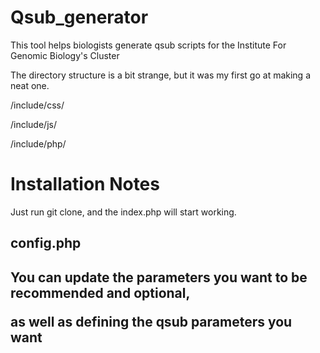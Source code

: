 Qsub_generator
==============

This tool helps biologists generate qsub scripts for the Institute For Genomic Biology's Cluster

The directory structure is a bit strange, but it was my first go at making a neat one.

/include/css/

/include/js/

/include/php/

<h1>Installation Notes</h1>

Just run git clone, and the index.php will start working.


<h2>config.php<h2>
You can update the parameters you want to be recommended and optional,

as well as defining the qsub parameters you want
